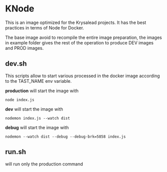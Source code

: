 # KNode

This is an image optimized for the Krysalead projects. It has the best practices in terms of Node for Docker.

The base image avoid to recompile the entire image preparation, the images in example folder gives the rest of the operation to produce DEV images and PROD images.

## dev.sh

This scripts allow to start various processed in the docker image according to the TAST_NAME env variable.

**production** will start the image with

```
node index.js
```

**dev** will start the image with

```
nodemon index.js --watch dist
```

**debug** will start the image with

```
nodemon --watch dist --debug --debug-brk=5858 index.js
```

## run.sh

will run only the production command
